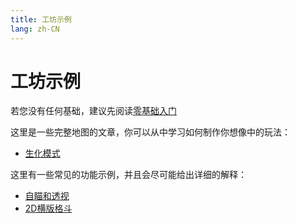 ```yaml
---
title: 工坊示例
lang: zh-CN
---
```


# 工坊示例

若您没有任何基础，建议先阅读[零基础入门](zero_based.md)

这里是一些完整地图的文章，你可以从中学习如何制作你想像中的玩法：

* [生化模式](mutation.md)

这里有一些常见的功能示例，并且会尽可能给出详细的解释：

* [自瞄和透视](aiming_and_perspective.md)
* [2D横版格斗](2d.md)